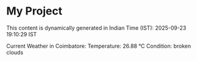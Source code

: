 # My Project

This content is dynamically generated in Indian Time (IST): 2025-09-23 19:10:29 IST


Current Weather in Coimbatore:
Temperature: 26.88 °C
Condition: broken clouds
